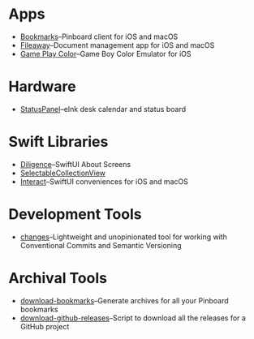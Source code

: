 # Apps

- [Bookmarks](https://github.com/inseven/bookmarks)–Pinboard client for iOS and macOS
- [Fileaway](https://github.com/inseven/fileaway)–Document management app for iOS and macOS
- [Game Play Color](https://github.com/gameplaycolor/gameplaycolor)–Game Boy Color Emulator for iOS

# Hardware

- [StatusPanel](https://github.com/inseven/statuspanel)–eInk desk calendar and status board

# Swift Libraries

- [Diligence](https://github.com/inseven/diligence)–SwiftUI About Screens
- [SelectableCollectionView](https://github.com/jbmorley/selectablecollectionview)
- [Interact](https://github.com/jbmorley/interact)–SwiftUI conveniences for iOS and macOS

# Development Tools

- [changes](https://github.com/jbmorley/changes)–Lightweight and unopinionated tool for working with Conventional Commits and Semantic Versioning
 
# Archival Tools

- [download-bookmarks](https://github.com/jbmorley/download-bookmarks)–Generate archives for all your Pinboard bookmarks
- [download-github-releases](https://github.com/jbmorley/download-github-releases)–Script to download all the releases for a GitHub project

